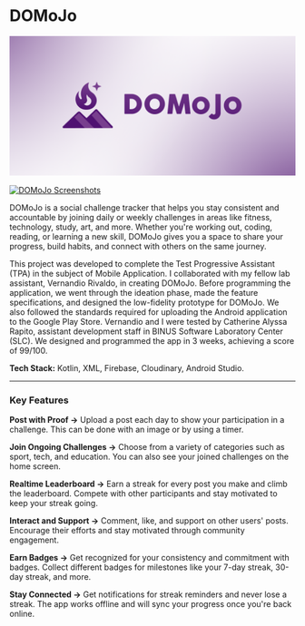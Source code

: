 # DOMoJo

[![DOMoJo Banner](./images/DoMoJo_App%20Banner.png)](./images/DoMoJo_App%20Banner.png)

[![DOMoJo Screenshots](./images/App%20Screenshots.png)](./images/App%20Screenshots.png)

DOMoJo is a social challenge tracker that helps you stay consistent and accountable by joining daily or weekly challenges in areas like fitness, technology, study, art, and more. Whether you're working out, coding, reading, or learning a new skill, DOMoJo gives you a space to share your progress, build habits, and connect with others on the same journey.

This project was developed to complete the Test Progressive Assistant (TPA) in the subject of Mobile Application. I collaborated with my fellow lab assistant, Vernandio Rivaldo, in creating DOMoJo. Before programming the application, we went through the ideation phase, made the feature specifications, and designed the low-fidelity prototype for DOMoJo. We also followed the standards required for uploading the Android application to the Google Play Store. Vernandio and I were tested by Catherine Alyssa Rapito, assistant development staff in BINUS Software Laboratory Center (SLC). We designed and programmed the app in 3 weeks, achieving a score of 99/100.

**Tech Stack:** Kotlin, XML, Firebase, Cloudinary, Android Studio.

-----

### Key Features

**Post with Proof →** Upload a post each day to show your participation in a challenge. This can be done with an image or by using a timer.

**Join Ongoing Challenges →** Choose from a variety of categories such as sport, tech, and education. You can also see your joined challenges on the home screen.

**Realtime Leaderboard →** Earn a streak for every post you make and climb the leaderboard. Compete with other participants and stay motivated to keep your streak going.

**Interact and Support →** Comment, like, and support on other users' posts. Encourage their efforts and stay motivated through community engagement.

**Earn Badges →** Get recognized for your consistency and commitment with badges. Collect different badges for milestones like your 7-day streak, 30-day streak, and more.

**Stay Connected →** Get notifications for streak reminders and never lose a streak. The app works offline and will sync your progress once you're back online.
